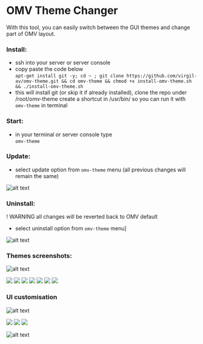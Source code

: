 # OMV Theme Changer

With this tool, you can easily switch between the GUI themes and change part of OMV layout. 

### Install:
- ssh into your server or server console
- copy paste the code below  
`apt-get install git -y; cd ~ ; git clone https://github.com/virgil-av/omv-theme.git && cd omv-theme && chmod +x install-omv-theme.sh && ./install-omv-theme.sh`
- this will install git (or skip it if already installed), clone the repo under /root/omv-theme create a shortcut in /usr/bin/ so you can run it with `omv-theme` in terminal

### Start:
- in your terminal or server console type                                       
`omv-theme`

### Update:                                       
- select update option from `omv-theme` menu (all previous changes will remain the same)

![alt text](https://i.ibb.co/7tDgHkx/Selection-049.png "Update screen")

### Uninstall:       
! WARNING all changes will be reverted back to OMV default
- select uninstall option from `omv-theme` menu]

![alt text](https://i.ibb.co/GT8dJpk/Selection-048.png "Uninstall screen")

### Themes screenshots: 

![alt text](https://i.ibb.co/ZBbNTNc/Selection-059.png "Themes list screen")

[<img src="https://i.ibb.co/GJDdZ6Y/Selection-050.png">](https://ibb.co/GJDdZ6Y)
[<img src="https://i.ibb.co/RSDWvyp/Selection-051.png">](https://ibb.co/RSDWvyp)
[<img src="https://i.ibb.co/THMG8Wm/Selection-052.png">](https://ibb.co/THMG8Wm)
[<img src="https://i.ibb.co/0qRmQZj/Selection-053.png">](https://ibb.co/0qRmQZj)
[<img src="https://i.ibb.co/PrPN8qd/Selection-054.png">](https://ibb.co/PrPN8qd])
[<img src="https://i.ibb.co/98Tym9P/Selection-055.png">](https://ibb.co/98Tym9P)
[<img src="https://i.ibb.co/7gq4112/Selection-056.png">](https://ibb.co/7gq4112)


### UI customisation 

![alt text](https://i.ibb.co/FmcF5F0/Selection-061.png "JS Plugins screen")

[<img src="https://i.ibb.co/jJXg0DY/Selection-057.png">](https://ibb.co/jJXg0DY)
[<img src="https://i.ibb.co/2KVcN9Y/Selection-060.png">](https://ibb.co/2KVcN9Y)
[<img src="https://i.ibb.co/9yT2fQp/Selection-062.png">](https://ibb.co/9yT2fQp)

![alt text](https://i.ibb.co/FmcF5F0/Selection-061.png "CSS Plugins screen")
[<img src="">]()
[<img src="">]()
[<img src="">]()


